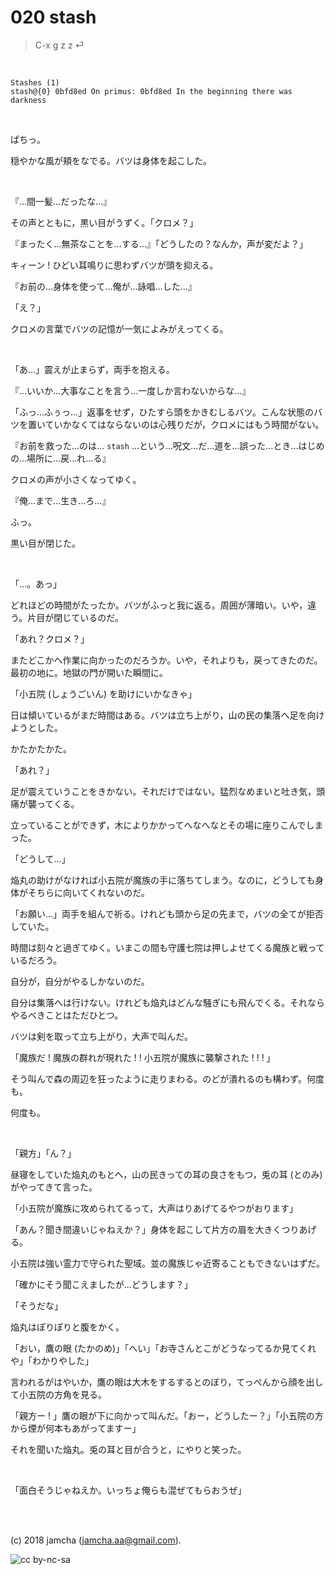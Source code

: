 

# 020 stash

> C-x g z z ⏎  

<br>  

    Stashes (1)
    stash@{0} 0bfd8ed On primus: 0bfd8ed In the beginning there was darkness

<br>  

ぱちっ。  

穏やかな風が頬をなでる。バツは身体を起こした。  

<br>  

『…間一髪…だったな…』  

その声とともに，黒い目がうずく。「クロメ？」  

『まったく…無茶なことを…する…』「どうしたの？なんか，声が変だよ？」  

キィーン ! ひどい耳鳴りに思わずバツが頭を抑える。  

『お前の…身体を使って…俺が…詠唱…した…』  

「え？」  

クロメの言葉でバツの記憶が一気によみがえってくる。  

<br>  

「あ…」震えが止まらず，両手を抱える。  

『…いいか…大事なことを言う…一度しか言わないからな…』  

「ふっ…ふぅっ…」返事をせず，ひたすら頭をかきむしるバツ。こんな状態のバツを置いていかなくてはならないのは心残りだが，クロメにはもう時間がない。  

『お前を救った…のは… `stash` …という…呪文…だ…道を…誤った…とき…はじめの…場所に…戻…れ…る』  

クロメの声が小さくなってゆく。  

『俺…まで…生き…ろ…』  

ふっ。  

黒い目が閉じた。  

<br>  

「…。あっ」  

どれほどの時間がたったか。バツがふっと我に返る。周囲が薄暗い。いや，違う。片目が閉じているのだ。  

「あれ？クロメ？」  

またどこかへ作業に向かったのだろうか。いや，それよりも，戻ってきたのだ。最初の地に。地獄の門が開いた瞬間に。  

「小五院 (しょうごいん) を助けにいかなきゃ」  

日は傾いているがまだ時間はある。バツは立ち上がり，山の民の集落へ足を向けようとした。  

かたかたかた。  

「あれ？」  

足が震えていうことをきかない。それだけではない。猛烈なめまいと吐き気，頭痛が襲ってくる。  

立っていることができず，木によりかかってへなへなとその場に座りこんでしまった。  

「どうして…」  

焔丸の助けがなければ小五院が魔族の手に落ちてしまう。なのに，どうしても身体がそちらに向いてくれないのだ。  

「お願い…」両手を組んで祈る。けれども頭から足の先まで，バツの全てが拒否していた。  

時間は刻々と過ぎてゆく。いまこの間も守護七院は押しよせてくる魔族と戦っているだろう。  

自分が，自分がやるしかないのだ。  

自分は集落へは行けない。けれども焔丸はどんな騒ぎにも飛んでくる。それならやるべきことはただひとつ。  

バツは剣を取って立ち上がり，大声で叫んだ。  

「魔族だ ! 魔族の群れが現れた ! ! 小五院が魔族に襲撃された ! ! ! 」  

そう叫んで森の周辺を狂ったように走りまわる。のどが潰れるのも構わず。何度も。  

何度も。  

<br>  

「親方」「ん？」  

昼寝をしていた焔丸のもとへ，山の民きっての耳の良さをもつ，兎の耳 (とのみ) がやってきて言った。  

「小五院が魔族に攻められてるって，大声はりあげてるやつがおります」  

「あん？聞き間違いじゃねえか？」身体を起こして片方の眉を大きくつりあげる。  

小五院は強い霊力で守られた聖域。並の魔族じゃ近寄ることもできないはずだ。  

「確かにそう聞こえましたが…どうします？」  

「そうだな」  

焔丸はぽりぽりと腹をかく。  

「おい，鷹の眼 (たかのめ)」「へい」「お寺さんとこがどうなってるか見てくれや」「わかりやした」  

言われるがはやいか，鷹の眼は大木をするするとのぼり，てっぺんから顔を出して小五院の方角を見る。  

「親方ー ! 」鷹の眼が下に向かって叫んだ。「おー，どうしたー？」「小五院の方から煙が何本もあがってますー」  

それを聞いた焔丸。兎の耳と目が合うと，にやりと笑った。  

<br>  

「面白そうじゃねえか。いっちょ俺らも混ぜてもらおうぜ」  

<br>  
<br>  

(c) 2018 jamcha (jamcha.aa@gmail.com).  

![cc by-nc-sa](https://i.creativecommons.org/l/by-nc-sa/4.0/88x31.png)  

